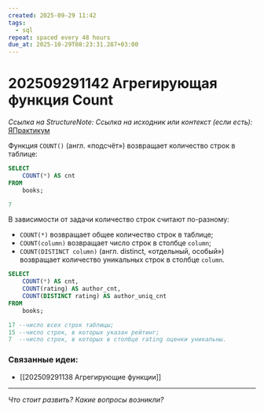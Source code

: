 ```yaml
---
created: 2025-09-29 11:42
tags:
  - sql
repeat: spaced every 48 hours
due_at: 2025-10-29T08:23:31.287+03:00
---
```

# 202509291142 Агрегирующая функция Count

*Ссылка на StructureNote:*
*Ссылка на исходник или контекст (если есть):* [ЯПрактикум](https://practicum.yandex.ru/learn/backend-nodejs/courses/a4214ab0-2146-4152-b90e-651bf4c7ca5e/sprints/564244/topics/1b53ba64-4733-4307-b1cd-4bdadedf0af9/lessons/64a2296e-eec6-4dc5-afe2-17f8349f1060/)

Функция `COUNT()` (англ. «подсчёт») возвращает количество строк в таблице:

```SQL
SELECT 
    COUNT(*) AS cnt
FROM
    books;

7
```

В зависимости от задачи количество строк считают по-разному:

- `COUNT(*)` возвращает общее количество строк в таблице;
- `COUNT(column)` возвращает число строк в столбце `column`;
- `COUNT(DISTINCT column)` (англ. distinct, «отдельный, особый») возвращает количество уникальных строк в столбце `column`.

```sql
SELECT 
    COUNT(*) AS cnt,
    COUNT(rating) AS author_cnt,
    COUNT(DISTINCT rating) AS author_uniq_cnt
FROM
    books;

17 --число всех строк таблицы;
15 --число строк, в которых указан рейтинг;
7  --число строк, в которых в столбце rating оценки уникальны.
```

### Связанные идеи:

* [[202509291138 Агрегирующие функции]]

---

*Что стоит развить? Какие вопросы возникли?*
